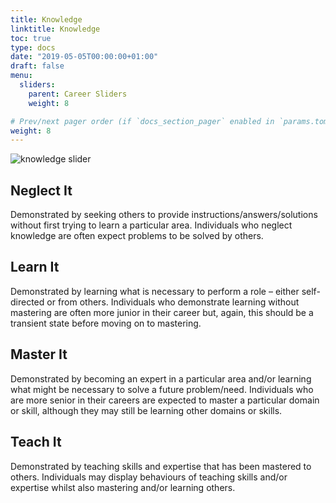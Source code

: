 ```yaml
---
title: Knowledge
linktitle: Knowledge
toc: true
type: docs
date: "2019-05-05T00:00:00+01:00"
draft: false
menu:
  sliders:
    parent: Career Sliders
    weight: 8

# Prev/next pager order (if `docs_section_pager` enabled in `params.toml`)
weight: 8
---
```


![knowledge slider](../knowledge-slider.svg)

## Neglect It

Demonstrated by seeking others to provide instructions/answers/solutions without first trying to learn a particular area. Individuals who neglect knowledge are often expect problems to be solved by others.

## Learn It

Demonstrated by learning what is necessary to perform a role – either self-directed or from others. Individuals who demonstrate learning without mastering are often more junior in their career but, again, this should be a transient state before moving on to mastering.

## Master It

Demonstrated by becoming an expert in a particular area and/or learning what might be necessary to solve a future problem/need. Individuals who are more senior in their careers are expected to master a particular domain or skill, although they may still be learning other domains or skills.

## Teach It

Demonstrated by teaching skills and expertise that has been mastered to others. Individuals may display behaviours of teaching skills and/or expertise whilst also mastering and/or learning others.
